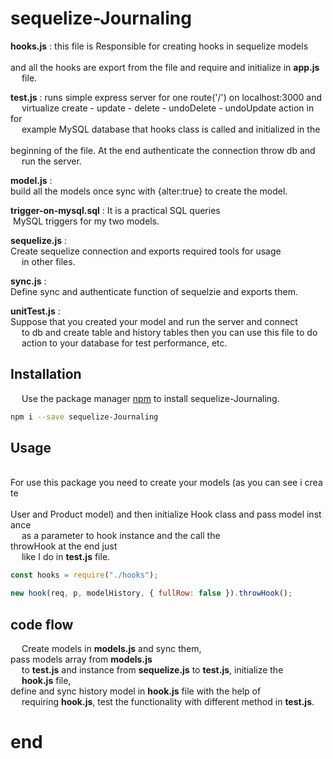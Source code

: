 # sequelize-Journaling

**hooks.js** : this file is Responsible for creating hooks in sequelize models \
&nbsp;&emsp;and all the hooks are export from the file and require and initialize in **app.js** \
&nbsp;&emsp;file.

**test.js** : runs simple express server for one route('/') on localhost:3000 and \
&nbsp;&emsp;virtualize create - update - delete - undoDelete - undoUpdate action in for \
&nbsp;&emsp;example MySQL database that hooks class is called and initialized in the \
&nbsp;&emsp;beginning of the file. At the end authenticate the connection throw db and \
&nbsp;&emsp;run the server.

**model.js** : build all the models once sync with {alter:true} to create the model.

**trigger-on-mysql.sql** : It is a practical SQL queries  MySQL triggers for my two models.

**sequelize.js** : Create sequelize connection and exports required tools for usage \
&nbsp;&emsp;in other files.

**sync.js** : Define sync and authenticate function of sequelzie and exports them.

**unitTest.js** : Suppose that you created your model and run the server and connect \
&nbsp;&emsp;to db and create table and history tables then you can use this file to do \
&nbsp;&emsp;action to your database for test performance, etc.


## Installation

&nbsp;&emsp;Use the package manager [npm](https://www.npmjs.com/) to install sequelize-Journaling.

```bash
npm i --save sequelize-Journaling
```

## Usage

&nbsp;&emsp;For use this package you need to create your models (as you can see i create \
&nbsp;&emsp;User and Product model) and then initialize Hook class and pass model instance\
&nbsp;&emsp;as a parameter to hook instance and the call the throwHook at the end just \
&nbsp;&emsp;like I do in **test.js** file.

```javascript
const hooks = require("./hooks");

new hook(req, p, modelHistory, { fullRow: false }).throwHook();
```
## code flow
&nbsp;&emsp;Create models in **models.js** and sync them, pass models array from **models.js** \
&nbsp;&emsp;to **test.js** and instance from **sequelize.js** to **test.js**, initialize the \
&nbsp;&emsp;**hook.js** file, define and sync history model in **hook.js** file with the help of \
&nbsp;&emsp;requiring **hook.js**, test the functionality with different method in **test.js**.

# end
